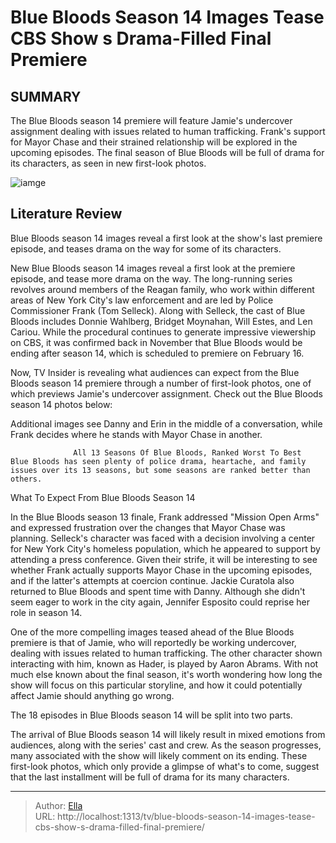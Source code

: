 # Blue Bloods Season 14 Images Tease CBS Show s Drama-Filled Final Premiere


## SUMMARY 



  The Blue Bloods season 14 premiere will feature Jamie&#39;s undercover assignment dealing with issues related to human trafficking.   Frank&#39;s support for Mayor Chase and their strained relationship will be explored in the upcoming episodes.   The final season of Blue Bloods will be full of drama for its characters, as seen in new first-look photos.  

![iamge](https://static1.srcdn.com/wordpress/wp-content/uploads/2024/01/blue-bloods-season-14-frank-reagan-1.jpg)

## Literature Review
Blue Bloods season 14 images reveal a first look at the show&#39;s last premiere episode, and teases drama on the way for some of its characters.




New Blue Bloods season 14 images reveal a first look at the premiere episode, and tease more drama on the way. The long-running series revolves around members of the Reagan family, who work within different areas of New York City&#39;s law enforcement and are led by Police Commissioner Frank (Tom Selleck). Along with Selleck, the cast of Blue Bloods includes Donnie Wahlberg, Bridget Moynahan, Will Estes, and Len Cariou. While the procedural continues to generate impressive viewership on CBS, it was confirmed back in November that Blue Bloods would be ending after season 14, which is scheduled to premiere on February 16.




Now, TV Insider is revealing what audiences can expect from the Blue Bloods season 14 premiere through a number of first-look photos, one of which previews Jamie&#39;s undercover assignment. Check out the Blue Bloods season 14 photos below:

         

Additional images see Danny and Erin in the middle of a conversation, while Frank decides where he stands with Mayor Chase in another.

                  All 13 Seasons Of Blue Bloods, Ranked Worst To Best   Blue Bloods has seen plenty of police drama, heartache, and family issues over its 13 seasons, but some seasons are ranked better than others.     


 What To Expect From Blue Bloods Season 14 
          




In the Blue Bloods season 13 finale, Frank addressed &#34;Mission Open Arms&#34; and expressed frustration over the changes that Mayor Chase was planning. Selleck&#39;s character was faced with a decision involving a center for New York City&#39;s homeless population, which he appeared to support by attending a press conference. Given their strife, it will be interesting to see whether Frank actually supports Mayor Chase in the upcoming episodes, and if the latter&#39;s attempts at coercion continue. Jackie Curatola also returned to Blue Bloods and spent time with Danny. Although she didn&#39;t seem eager to work in the city again, Jennifer Esposito could reprise her role in season 14.

One of the more compelling images teased ahead of the Blue Bloods premiere is that of Jamie, who will reportedly be working undercover, dealing with issues related to human trafficking. The other character shown interacting with him, known as Hader, is played by Aaron Abrams. With not much else known about the final season, it&#39;s worth wondering how long the show will focus on this particular storyline, and how it could potentially affect Jamie should anything go wrong.






The 18 episodes in Blue Bloods season 14 will be split into two parts.




The arrival of Blue Bloods season 14 will likely result in mixed emotions from audiences, along with the series&#39; cast and crew. As the season progresses, many associated with the show will likely comment on its ending. These first-look photos, which only provide a glimpse of what&#39;s to come, suggest that the last installment will be full of drama for its many characters.



---

> Author: [Ella](https://instagram.hk.cn/)  
> URL: http://localhost:1313/tv/blue-bloods-season-14-images-tease-cbs-show-s-drama-filled-final-premiere/  


